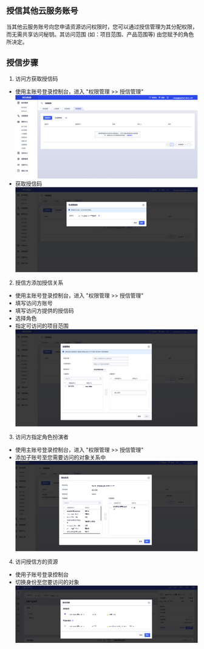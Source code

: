 ## 授信其他云服务账号

当其他云服务账号向您申请资源访问权限时，您可以通过授信管理为其分配权限，而无需共享访问秘钥。其访问范围 (如：项目范围、产品范围等) 由您赋予的角色所决定。

## 授信步骤

1. 访问方获取授信码
  - 使用主账号登录控制台，进入 "权限管理 >> 授信管理"
  ![](/images/main_page.png)
  - 获取授信码  
  ![](/images/token.png)
2. 授信方添加授信关系
  - 使用主账号登录控制台，进入 "权限管理 >> 授信管理"
  - 填写访问方账号
  - 填写访问方提供的授信码
  - 选择角色
  - 指定可访问的项目范围 
  ![](/images/form.png)
3. 访问方指定角色扮演者 
  - 使用主账号登录控制台，进入 "权限管理 >> 授信管理"
  - 添加子账号至您需要访问的对象关系中
  ![](/images/addaccount.png)
4. 访问授信方的资源
  - 使用子账号登录控制台
  - 切换身份至您要访问的对象
  ![](/images/switch.png)
